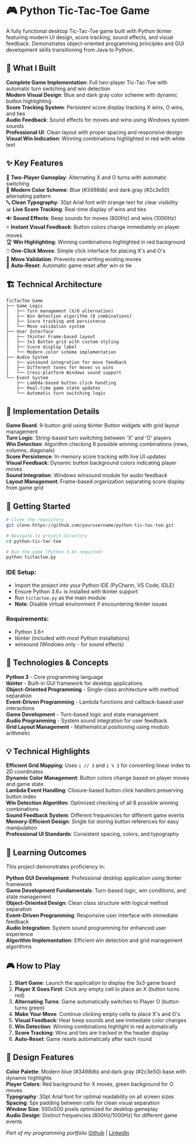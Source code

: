 # 🎮 Python Tic-Tac-Toe Game

A fully functional desktop Tic-Tac-Toe game built with Python tkinter featuring modern UI design, score tracking, sound effects, and visual feedback. Demonstrates object-oriented programming principles and GUI development skills transitioning from Java to Python.

## 🎯 What I Built

**Complete Game Implementation**: Full two-player Tic-Tac-Toe with automatic turn switching and win detection  
**Modern Visual Design**: Blue and dark gray color scheme with dynamic button highlighting  
**Score Tracking System**: Persistent score display tracking X wins, O wins, and ties  
**Audio Feedback**: Sound effects for moves and wins using Windows system sounds  
**Professional UI**: Clean layout with proper spacing and responsive design  
**Visual Win Indication**: Winning combinations highlighted in red with white text  

## ✨ Key Features

🎲 **Two-Player Gameplay**: Alternating X and O turns with automatic switching  
🎨 **Modern Color Scheme**: Blue (#3498db) and dark gray (#2c3e50) alternating pattern  
🔤 **Clean Typography**: 30pt Arial font with orange text for clear visibility  
📊 **Live Score Tracking**: Real-time display of wins and ties  
🔊 **Sound Effects**: Beep sounds for moves (800Hz) and wins (1000Hz)  
⚡ **Instant Visual Feedback**: Button colors change immediately on player moves  
🏆 **Win Highlighting**: Winning combinations highlighted in red background  
🖱️ **One-Click Moves**: Simple click interface for placing X's and O's  
🎯 **Move Validation**: Prevents overwriting existing moves  
🔄 **Auto-Reset**: Automatic game reset after win or tie  

## 🏗️ Technical Architecture

```
TicTacToe Game
├── Game Logic
│   ├── Turn management (X/O alternation)
│   ├── Win detection algorithm (8 combinations)
│   ├── Score tracking and persistence
│   └── Move validation system
├── User Interface
│   ├── tkinter Frame-based layout
│   ├── 3x3 Button grid with custom styling
│   ├── Score display label
│   └── Modern color scheme implementation
├── Audio System
│   ├── winsound integration for move feedback
│   ├── Different tones for moves vs wins
│   └── Cross-platform Windows sound support
└── Event System
    ├── Lambda-based button click handling
    ├── Real-time game state updates
    └── Automatic turn switching logic
```

## 🔧 Implementation Details

**Game Board**: 9-button grid using tkinter Button widgets with grid layout management  
**Turn Logic**: String-based turn switching between 'X' and 'O' players  
**Win Detection**: Algorithm checking 8 possible winning combinations (rows, columns, diagonals)  
**Score Persistence**: In-memory score tracking with live UI updates  
**Visual Feedback**: Dynamic button background colors indicating player moves  
**Sound Integration**: Windows winsound module for audio feedback  
**Layout Management**: Frame-based organization separating score display from game grid  

## 🚀 Getting Started

```bash
# Clone the repository
git clone https://github.com/yourusername/python-tic-tac-toe.git

# Navigate to project directory
cd python-tic-tac-toe

# Run the game (Python 3.6+ required)
python tictactoe.py
```

### IDE Setup:
- Import the project into your Python IDE (PyCharm, VS Code, IDLE)
- Ensure Python 3.6+ is installed with tkinter support
- Run `tictactoe.py` as the main module
- **Note**: Disable virtual environment if encountering tkinter issues

### Requirements:
- Python 3.6+
- tkinter (included with most Python installations)
- winsound (Windows only - for sound effects)

## 🔧 Technologies & Concepts

**Python 3** - Core programming language  
**tkinter** - Built-in GUI framework for desktop applications  
**Object-Oriented Programming** - Single-class architecture with method separation  
**Event-Driven Programming** - Lambda functions and callback-based user interactions  
**Game Development** - Turn-based logic and state management  
**Audio Programming** - System sound integration for user feedback  
**Grid Layout Management** - Mathematical positioning using modulo arithmetic  

## 💡 Technical Highlights

**Efficient Grid Mapping**: Uses `i // 3` and `i % 3` for converting linear index to 2D coordinates  
**Dynamic Color Management**: Button colors change based on player moves and game state  
**Lambda Event Handling**: Closure-based button click handlers preserving button index  
**Win Detection Algorithm**: Optimized checking of all 8 possible winning combinations  
**Sound Feedback System**: Different frequencies for different game events  
**Memory-Efficient Design**: Single list storing button references for easy manipulation  
**Professional UI Standards**: Consistent spacing, colors, and typography  

## 📖 Learning Outcomes

This project demonstrates proficiency in:

**Python GUI Development**: Professional desktop application using tkinter framework  
**Game Development Fundamentals**: Turn-based logic, win conditions, and state management  
**Object-Oriented Design**: Clean class structure with logical method separation  
**Event-Driven Programming**: Responsive user interface with immediate feedback  
**Audio Integration**: System sound programming for enhanced user experience  
**Algorithm Implementation**: Efficient win detection and grid management algorithms  

## 🎮 How to Play

1. **Start Game**: Launch the application to display the 3x3 game board
2. **Player X Goes First**: Click any empty cell to place an X (button turns red)
3. **Alternating Turns**: Game automatically switches to Player O (button turns green)
4. **Make Your Move**: Continue clicking empty cells to place X's and O's
5. **Visual Feedback**: Hear beep sounds and see immediate color changes
6. **Win Detection**: Winning combinations highlight in red automatically
7. **Score Tracking**: Wins and ties are tracked in the header display
8. **Auto-Reset**: Game resets automatically after each round

## 🎨 Design Features

**Color Palette**: Modern blue (#3498db) and dark gray (#2c3e50) base with dynamic highlights  
**Player Colors**: Red background for X moves, green background for O moves  
**Typography**: 30pt Arial font for optimal readability on all screen sizes  
**Spacing**: 5px padding between cells for clean visual separation  
**Window Size**: 500x500 pixels optimized for desktop gameplay  
**Audio Design**: Distinct frequencies (800Hz/1000Hz) for different game events  

*Part of my programming portfolio* [Github](https://github.com/AGButt04) | [LinkedIn](https://www.linkedin.com/in/abdul-ghani-butt-290056338/)
